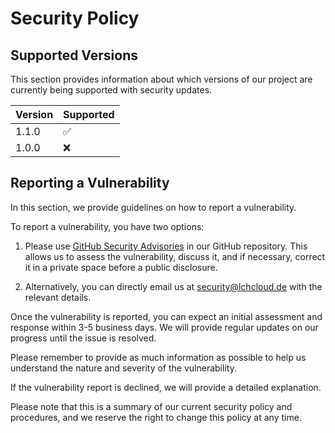 # Security Policy

## Supported Versions

This section provides information about which versions of our project are currently being supported with security updates.

| Version | Supported          |
| ------- | ------------------ |
| 1.1.0   | :white_check_mark: |
| 1.0.0   | :x:                |

## Reporting a Vulnerability

In this section, we provide guidelines on how to report a vulnerability.

To report a vulnerability, you have two options:

1. Please use [GitHub Security Advisories](https://github.com/LCH-Cloud/CaptchaCam/security/advisories) in our GitHub repository. This allows us to assess the vulnerability, discuss it, and if necessary, correct it in a private space before a public disclosure.

2. Alternatively, you can directly email us at security@lchcloud.de with the relevant details.

Once the vulnerability is reported, you can expect an initial assessment and response within 3-5 business days. We will provide regular updates on our progress until the issue is resolved.

Please remember to provide as much information as possible to help us understand the nature and severity of the vulnerability.

If the vulnerability report is declined, we will provide a detailed explanation.

Please note that this is a summary of our current security policy and procedures, and we reserve the right to change this policy at any time.
